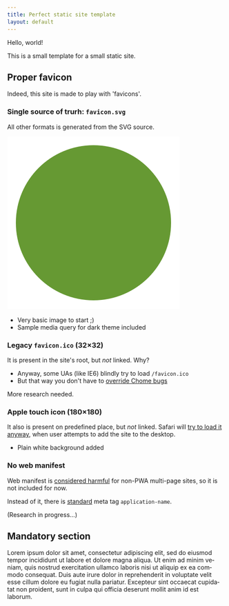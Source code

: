 ```yaml
---
title: Perfect static site template
layout: default
---
```


Hello, world!

This is a small template for a small static site.


Proper favicon
--------------

Indeed, this site is made to play with 'favicons'.


### Single source of trurh: `favicon.svg`

All other formats is generated from the SVG source.

![Green circle](/favicon.svg)

 - Very basic image to start ;)
 - Sample media query for dark theme included


### Legacy `favicon.ico` (32×32)

It is present in the site's root, but _not_ linked. Why?

 - Anyway, some UAs (like IE6) blindly try to load `/favicon.ico`
 - But that way you don't have to [override Chome bugs][1]

More research needed.


### Apple touch icon (180×180)

It also is present on predefined place, but _not_ linked.
Safari will [try to load it anyway][2], when user attempts
to add the site to the desktop.

 - Plain white background added


### No web manifest

Web manifest is [considered harmful][3] for non-PWA multi-page sites¸
so it is not included for now.

Instead of it, there is [standard][4] meta tag `application-name`.

(Research in progress…)


Mandatory section
-----------------

<span lang="la">Lorem ipsum dolor sit amet, consectetur adipiscing elit, sed do eiusmod tempor incididunt ut labore et dolore magna aliqua. Ut enim ad minim veniam, quis nostrud exercitation ullamco laboris nisi ut aliquip ex ea commodo consequat. Duis aute irure dolor in reprehenderit in voluptate velit esse cillum dolore eu fugiat nulla pariatur. Excepteur sint occaecat cupidatat non proident, sunt in culpa qui officia deserunt mollit anim id est laborum.</span>


[1]: https://css-tricks.com/favicons-how-to-make-sure-browsers-only-download-the-svg-version/
[2]: http://test.de.co.ua/2021/11/08/favicon-research.html
[3]: https://twitter.com/kastaneda/status/1465484668799754245
[4]: https://html.spec.whatwg.org/multipage/semantics.html#standard-metadata-names
